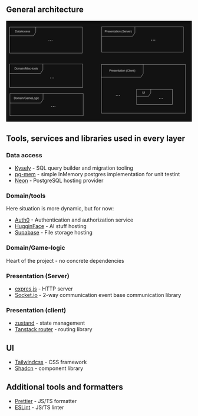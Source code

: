 ## General architecture
![architecture](../images/arch.png)

## Tools, services and libraries used in every layer

### Data access
- [Kysely](https://kysely.dev/) - SQL query builder and migration tooling
- [pg-mem](https://github.com/oguimbal/pg-mem) - simple InMemory postgres implementation for unit testint
- [Neon](https://auth0.com/) - PostgreSQL hosting provider

### Domain/tools
Here situation is more dynamic, but for now:
- [Auth0](https://auth0.com/) - Authentication and authorization service
- [HugginFace](https://huggingface.co/) - AI stuff hosting
- [Supabase](https://supabase.com/) - File storage hosting

### Domain/Game-logic
Heart of the project - no concrete dependencies

### Presentation (Server)
- [expres.js](https://expressjs.com/) - HTTP server
- [Socket.io](https://socket.io/) - 2-way communication event base communication library

### Presentation (client)
- [zustand](https://github.com/pmndrs/zustand) - state management
- [Tanstack router](https://tanstack.com/router/latest) - routing library

## UI
- [Tailwindcss](https://tailwindcss.com/) - CSS framework
- [Shadcn](https://ui.shadcn.com/) - component library

## Additional tools and formatters
- [Prettier](https://prettier.io/) - JS/TS formatter
- [ESLint](https://eslint.org/) - JS/TS linter